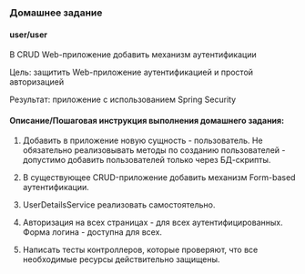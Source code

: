 ### Домашнее задание

#### user/user

В CRUD Web-приложение добавить механизм аутентификации

Цель: защитить Web-приложение аутентификацией и простой авторизацией

Результат: приложение с использованием Spring Security

#### Описание/Пошаговая инструкция выполнения домашнего задания:

1. Добавить в приложение новую сущность - пользователь. Не обязательно реализовывать методы по созданию пользователей - допустимо добавить пользователей только через БД-скрипты.

2. В существующее CRUD-приложение добавить механизм Form-based аутентификации.

3. UserDetailsService реализовать самостоятельно.

4. Авторизация на всех страницах - для всех аутентифицированных. Форма логина - доступна для всех.

5. Написать тесты контроллеров, которые проверяют, что все необходимые ресурсы действительно защищены.